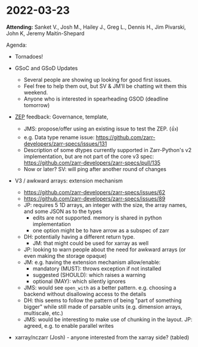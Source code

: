 # 2022-03-23

**Attending:** Sanket V., Josh M., Hailey J., Greg L., Dennis H., Jim Pivarski, John K, Jeremy Maitin-Shepard

Agenda:
- Tornadoes!
- GSoC and GSoD Updates
  - Several people are showing up looking for good first issues.
  - Feel free to help them out, but SV & JM'll be chatting wit them this weekend.
  - Anyone who is interested in spearheading GSOD (deadline tomorrow)
- [ZEP](https://github.com/zarr-developers/governance/pull/16) feedback: Governance, template, 
  - JMS: propose/offer using an existing issue to test the ZEP. (:+1:)
  - e.g. Data type rename issue: https://github.com/zarr-developers/zarr-specs/issues/131
  - Description of some dtypes currently supported in Zarr-Python's v2 implementation, but are not part of the core v3 spec: https://github.com/zarr-developers/zarr-specs/pull/135
  - Now or later? SV: will ping after another round of changes

- V3 / awkward arrays: extension mechanism
  - https://github.com/zarr-developers/zarr-specs/issues/62
  - https://github.com/zarr-developers/zarr-specs/issues/89
  - JP: requires 5 1D arrays, an integer with the size, the array names, and some JSON as to the types
    - edits are not supported. memory is shared in python implementation
    - one option might be to have arrow as a subspec of zarr
  - DH: potentially having a different return type.
    - JM: that might could be used for xarray as well
  - JP: looking to warn people about the need for awkward arrays (or even making the storage opaque)
  - JM: e.g. having the extension mechanism allow/enable:
    - mandatory (MUST): throws exception if not installed
    - suggested (SHOULD): which raises a warning
    - optional (MAY): which silently ignores
  - JMS: would see `open_with` as a better pattern. e.g. choosing a backend without disallowing access to the details
  - DH: this seems to follow the pattern of being "part of something bigger" while still made of parsable units (e.g. dimension arrays, multiscale, etc.)
  - JMS: would be interesting to make use of chunking in the layout. JP: agreed, e.g. to enable parallel writes
- xarray/nczarr (Josh) - anyone interested from the xarray side? (tabled)
